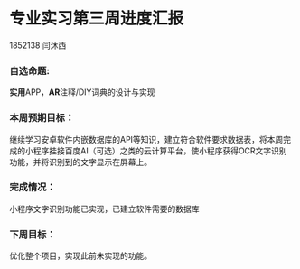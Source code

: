 # 专业实习第三周进度汇报

1852138 闫沐西

### 自选命题:

**实用**APP，**AR**注释/DIY词典的设计与实现

### 本周预期目标：

继续学习安卓软件内嵌数据库的API等知识，建立符合软件要求数据表，将本周完成的小程序挂接百度AI（可选）之类的云计算平台，使小程序获得OCR文字识别功能，并将识别到的文字显示在屏幕上。

### 完成情况：

小程序文字识别功能已实现，已建立软件需要的数据库

### 下周目标：

优化整个项目，实现此前未实现的功能。